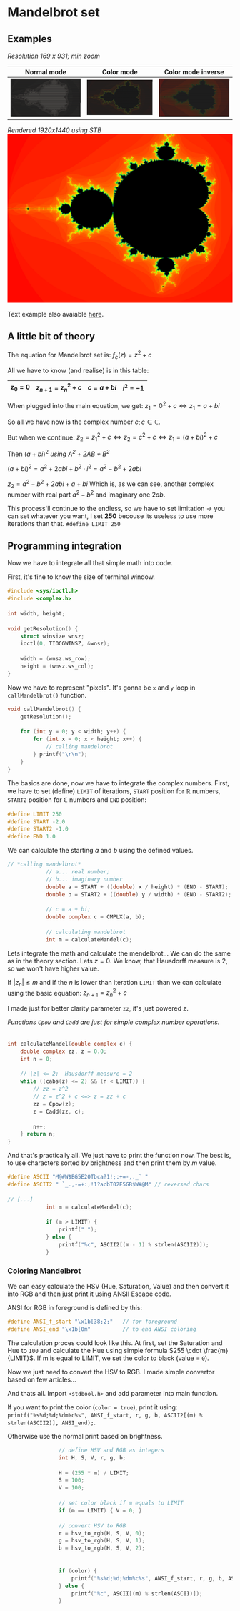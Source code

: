 Mandelbrot set
====

## Examples

*Resolution 169 x 931; min zoom*

| Normal mode | Color mode | Color mode inverse |
| --- | --- | --- |
| ![normal_ascii](examples/mandelbrot_ascii.png) | ![color_ascii](examples/mandelbrot_ascii_color.png) | ![color_inverse_ascii](examples/mandelbrot_ascii_color_inverse.png) |

*Rendered 1920x1440 using STB*
![normal_ascii](examples/jpg_test_.jpg)


Text example also avaiable [here](mandelbrot_ascii.txt).


## A little bit of theory 

The equation for Mandelbrot set is:  $f_{c}(z)=z^{2}+c$

All we have to know (and realise) is in this table:

| $z_0=0$ | $z_{n+1}=z_n^2+c$ | $c = a + bi$ | $i^2 = -1$
| --- | --- | --- | --- |

When plugged into the main equation, we get:
$z_1 = 0^2 + c \iff z_1 = a+bi$

So all we have now is the complex number $c; c \in \mathbb{C}$.

But when we continue:
$z_2 = z_1^2+c \iff z_2 = c^2+c \iff z_1 = (a+bi)^2 + c$

Then $(a + bi)^2$ *using $A^2 + 2AB + B^2$*

$(a+bi)^2 = a^2 + 2abi + b^2 \cdot i^2 = a^2 - b^2 + 2abi$

$z_2 = a^2 - b^2 + 2abi + a + bi$
Which is, as we can see, another complex number with real part $a^2 - b^2$ and imaginary one $2ab$.

This process'll continue to the endless, so we have to set limitation → you can set whatever you want, I set **250** becouse its useless to use more iterations than that. `#define LIMIT 250`


## Programming integration

Now we have to integrate all that simple math into code.

First, it's fine to know the size of terminal window.

```c
#include <sys/ioctl.h>
#include <complex.h>

int width, height;

void getResolution() {
    struct winsize wnsz;
    ioctl(0, TIOCGWINSZ, &wnsz);

    width = (wnsz.ws_row);
    height = (wnsz.ws_col);
}

```

Now we have to represent "pixels". It's gonna be `x` and `y` loop in `callMandelbrot()` function.

```c
void callMandelbrot() {
    getResolution();

    for (int y = 0; y < width; y++) {
        for (int x = 0; x < height; x++) {
            // calling mandelbrot 
        } printf("\r\n");
    }
}
```

The basics are done, now we have to integrate the complex numbers.
First, we have to set (define) `LIMIT` of iterations, `START` position for $\mathbb{R}$ numbers, `START2` position for $\mathbb{C}$ numbers and `END` position:

```c
#define LIMIT 250
#define START -2.0
#define START2 -1.0
#define END 1.0
```

We can calculate the starting $a$ and $b$ using the defined values.
```c
// *calling mandelbrot*
            // a... real number; 
            // b... imaginary number
            double a = START + ((double) x / height) * (END - START);
            double b = START2 + ((double) y / width) * (END - START2);

            // c = a + bi;
            double complex c = CMPLX(a, b);

            // calculating mandelbrot
            int m = calculateMandel(c);
```

Lets integrate the math and calculate the mendelbrot...
We can do the same as in the theory section. Lets $z=0$. We know, that Hausdorff measure is 2, so we won't have higher value.

If $|z_n| \leq m$ and if the $n$ is lower than iteration `LIMIT` than we can calculate using the basic equation: $z_{n+1}=z_n^2+c$

I made just for better clarity parameter `zz`, it's just powered $z$.

*Functions `Cpow` and `Cadd` are just for simple complex number operations.*

```c

int calculateMandel(double complex c) {
    double complex zz, z = 0.0;
    int n = 0;

    // |z| <= 2;  Hausdorff measure = 2
    while ((cabs(z) <= 2) && (n < LIMIT)) {
        // zz = z^2
        // z = z^2 + c <=> z = zz + c
        zz = Cpow(z);
        z = Cadd(zz, c);
        
        n++;
    } return n;
}

```

And that's practically all. We just have to print the function now.
The best is, to use characters sorted by brightness and then print them by $m$ value.

```c
#define ASCII "M@#W$BG5E20Tbca?1!;:+=-,._` "
#define ASCII2 " `_.,-=+:;!1?acbT02E5GB$W#@M" // reversed chars

// [...]
            int m = calculateMandel(c);

            if (m > LIMIT) {
                printf(" ");
            } else {
                printf("%c", ASCII2[(m - 1) % strlen(ASCII2)]);
            }

```

### Coloring Mandelbrot
We can easy calculate the HSV (Hue, Saturation, Value) and then convert it into RGB and then just print it using ANSII Escape code.

ANSI for RGB in foreground is defined by this:

```c
#define ANSI_f_start "\x1b[38;2;"   // for foreground
#define ANSI_end "\x1b[0m"          // to end ANSI coloring
```

The calculation proces could look like this. At first, set the Saturation and Hue to `100` and calculate the Hue using simple formula $255 \cdot \frac{m}{LIMIT}$. If m is equal to LIMIT, we set the color to black (value = `0`).

Now we just need to convert the HSV to RGB. I made simple convertor based on few articles...

And thats all. Import `<stdbool.h>` and add parameter into main function. 

If you want to print the color (`color = true`), print it using:
`printf("%s%d;%d;%dm%c%s", ANSI_f_start, r, g, b, ASCII2[(m) % strlen(ASCII2)], ANSI_end);`. 

Otherwise use the normal print based on brightness.

```c
                // define HSV and RGB as integers
                int H, S, V, r, g, b;

                H = (255 * m) / LIMIT;
                S = 100;
                V = 100;

                // set color black if m equals to LIMIT
                if (m == LIMIT) { V = 0; }

                // convert HSV to RGB
                r = hsv_to_rgb(H, S, V, 0);
                g = hsv_to_rgb(H, S, V, 1);
                b = hsv_to_rgb(H, S, V, 2);


                if (color) {
                    printf("%s%d;%d;%dm%c%s", ANSI_f_start, r, g, b, ASCII2[(m) % strlen(ASCII2)], ANSI_end);
                } else {
                    printf("%c", ASCII[(m) % strlen(ASCII)]);
                }
```